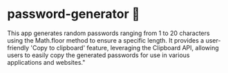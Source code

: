 # password-generator 🔑

This app generates random passwords ranging from 1 to 20 characters using the Math.floor method to ensure a specific length. It provides a user-friendly 'Copy to clipboard' feature, leveraging the Clipboard API, allowing users to easily copy the generated passwords for use in various applications and websites."
